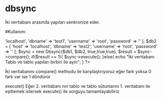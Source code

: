# dbsync
İki veritabanı arasında yapıları senkronize eder.

#Kullanım:
<?php
require("dbSync.php");

$db1 = [
            'host' => 'localhost',
            'dbname' => 'test1',
            'username' => 'root',
            'password' => ''
        ];
$db2 = [
            'host' => 'localhost',
            'dbname' => 'test2',
            'username' => 'root',
            'password' => ''
        ];

$sync = new Dbsync($db1, $db2, true,true,true);

$result = $sync->compare();

if($result == 1){

   $sync->execute();
   
}else{

  echo "İki veritabanı Tablo ve tablo yapıları birbiri ile aynı";
  
}

?>

İki veritabanını compare() methodu ile karşılaştırıyoruz
eğer fark yoksa 0 fark var ise 1 döndürür


execute()
Eğer 2. veritabanı nın tablo ve tablo sütunlarını 1. veritabanı ile eşitlemek istersek
execute() ile sorguyu tamamlayabiliriz

